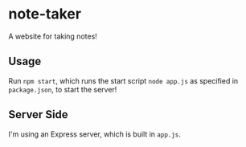 # note-taker

A website for taking notes!

## Usage

Run `npm start`, which runs the start script `node app.js` as specified in `package.json`, to start the server!

## Server Side

I'm using an Express server, which is built in `app.js`.